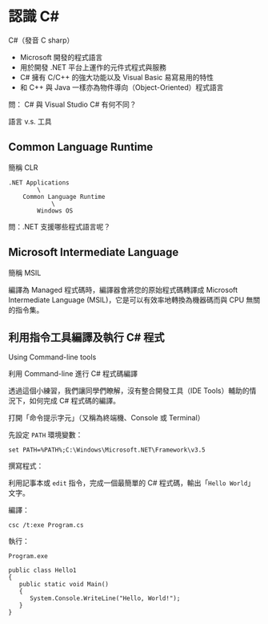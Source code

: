 # 認識 C#

C#（發音 C sharp）

* Microsoft 開發的程式語言
* 用於開發 .NET 平台上運作的元件式程式與服務
* C# 擁有 C/C++ 的強大功能以及 Visual Basic 易寫易用的特性
* 和 C++ 與 Java 一樣亦為物件導向（Object-Oriented）程式語言

問：
C# 與 Visual Studio C# 有何不同？

語言 v.s. 工具

## Common Language Runtime

簡稱 CLR

```
.NET Applications
        \
    Common Language Runtime
            \
        Windows OS
```

問：.NET 支援哪些程式語言呢？

## Microsoft Intermediate Language

簡稱 MSIL

編譯為 Managed 程式碼時，編譯器會將您的原始程式碼轉譯成 Microsoft Intermediate Language (MSIL)，它是可以有效率地轉換為機器碼而與 CPU 無關的指令集。

## 利用指令工具編譯及執行 C# 程式

Using Command-line tools

利用 Command-line 進行 C# 程式碼編譯

透過這個小練習，我們讓同學們瞭解，沒有整合開發工具（IDE Tools）輔助的情況下，如何完成 C# 程式碼的編譯。

打開「命令提示字元」（又稱為終端機、Console 或 Terminal）

先設定 `PATH` 環境變數：

```
set PATH=%PATH%;C:\Windows\Microsoft.NET\Framework\v3.5
```

撰寫程式：

利用記事本或 `edit` 指令，完成一個最簡單的 C# 程式碼，輸出「`Hello World`」文字。

編譯：

```
csc /t:exe Program.cs
```

執行：

```
Program.exe
```

```
public class Hello1
{
   public static void Main()
   {
      System.Console.WriteLine("Hello, World!");
   }
}
```